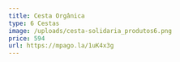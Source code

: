 ```yaml
---
title: Cesta Orgânica
type: 6 Cestas
image: /uploads/cesta-solidaria_produtos6.png
price: 594
url: https://mpago.la/1uK4x3g
---
```

